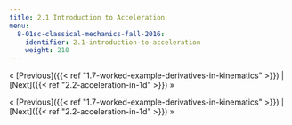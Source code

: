 ```yaml
---
title: 2.1 Introduction to Acceleration
menu:
  8-01sc-classical-mechanics-fall-2016:
    identifier: 2.1-introduction-to-acceleration
    weight: 210
---
```

« [Previous]({{< ref "1.7-worked-example-derivatives-in-kinematics" >}}) | [Next]({{< ref "2.2-acceleration-in-1d" >}}) »

« [Previous]({{< ref "1.7-worked-example-derivatives-in-kinematics" >}}) | [Next]({{< ref "2.2-acceleration-in-1d" >}}) »
